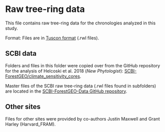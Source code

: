 # Raw tree-ring data

This file contains raw tree-ring data for the chronologies analyzed in this study.

Format: Files are in [Tuscon format](http://www.cybis.se/wiki/index.php/Tucson_format) (.rwl files).

## SCBI data

Folders and files in this folder were copied over from the GitHub repository for the analysis of Helcoski et al. 2018 (*New Phytologist*): [SCBI-ForestGEO/climate_sensitivity_cores](https://github.com/SCBI-ForestGEO/climate_sensitivity_cores). 

Master files of the SCBI raw tree-ring data (.rwl files found in subfolders) are located in the [SCBI-ForestGEO-Data GitHub repository](https://github.com/SCBI-ForestGEO/SCBI-ForestGEO-Data/tree/master/tree_cores/chronologies).

## Other sites

Files for other sites were provided by co-authors Justin Maxwell and Grant Harley (Harvard_FRAM). 
